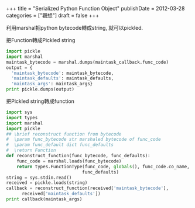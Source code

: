 +++
title = "Serialized Python Function Object"
publishDate = 2012-03-28
categories = ["觀想"]
draft = false
+++

利用marshal把python bytecode轉成string, 就可以pickled.

把Function轉成Pickled string

```python
import pickle
import marshal
maintask_bytecode = marshal.dumps(maintask_callback.func_code)
output = {
  'maintask_bytecode': maintask_bytecode,
  'maintask_defaults': maintask_defaults,
  'maintask_args': maintask_args}
print pickle.dumps(output)
```

把Pickled string轉成function

```python
import sys
import types
import marshal
import pickle
## \brief reconstruct function from bytecode
#  \param func_bytecode str marshaled bytecode of func_code
#  \param func_default dict func_defaults
#  \return Function
def reconstruct_function(func_bytecode, func_defaults):
    func_code = marshal.loads(func_bytecode)
    return types.FunctionType(func_code, globals(), func_code.co_name,
                             func_defaults)
string = sys.stdin.read()
received = pickle.loads(string)
callback = reconstruct_function(received['maintask_bytecode'],
      received['maintask_defaults'])
print callback(maintask_args)
```
